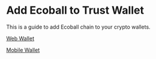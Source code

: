 # Add Ecoball to Trust Wallet

This is a guide to add Ecoball chain to your crypto wallets.&#x20;

[Web Wallet](web-digital-wallet.md)

[Mobile Wallet](mobile-digital-wallet.md)
